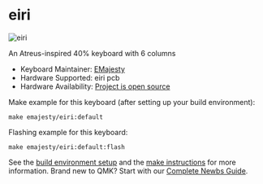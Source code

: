 # eiri

![eiri](https://imgur.com/ZiLTj3P.png)

An Atreus-inspired 40% keyboard with 6 columns

* Keyboard Maintainer: [EMajesty](https://github.com/EMajesty)
* Hardware Supported: eiri pcb
* Hardware Availability: [Project is open source](https://github.com/EMajesty/eiri)

Make example for this keyboard (after setting up your build environment):

    make emajesty/eiri:default

Flashing example for this keyboard:

    make emajesty/eiri:default:flash

See the [build environment setup](https://docs.qmk.fm/#/getting_started_build_tools) and the [make instructions](https://docs.qmk.fm/#/getting_started_make_guide) for more information. Brand new to QMK? Start with our [Complete Newbs Guide](https://docs.qmk.fm/#/newbs).
